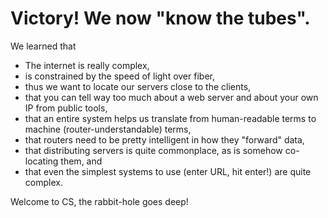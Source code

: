 # Victory! We now "know the tubes".

We learned that

- The internet is really complex,
- is constrained by the speed of light over fiber,
- thus we want to locate our servers close to the clients,
- that you can tell way too much about a web server and about your own IP from public tools,
- that an entire system helps us translate from human-readable terms to machine (router-understandable) terms,
- that routers need to be pretty intelligent in how they "forward" data,
- that distributing servers is quite commonplace, as is somehow co-locating them, and
- that even the simplest systems to use (enter URL, hit enter!) are quite complex.

Welcome to CS, the rabbit-hole goes deep!
